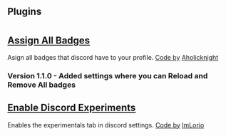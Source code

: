## Plugins
#
## [Assign All Badges](https://github.com/BlackusPL/DarknessAir/tree/master/BDPlugins/)
Asign all badges that discord have to your profile. [Code by](https://github.com/hxr404/Discord-Console-hacks/pull/65) [Aholicknight](https://github.com/Aholicknight)
### Version 1.1.0 - Added settings where you can Reload and Remove All badges 
## [Enable Discord Experiments](https://github.com/BlackusPL/DarknessAir/tree/master/BDPlugins/)
Enables the experimentals tab in discord settings. [Code by](https://github.com/ImLorio/All-Discord-Exploits/blob/main/Scripts/GetExperiments.md) [ImLorio](https://github.com/ImLorio)
